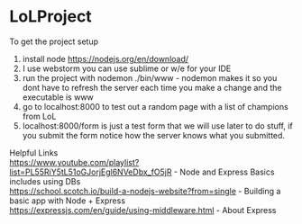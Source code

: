# LoLProject

To get the project setup

1) install node https://nodejs.org/en/download/  
2) I use webstorm you can use sublime or w/e for your IDE  
3) run the project with nodemon ./bin/www  - nodemon makes it so you dont have to refresh the server each time you make a change and the executable is www  
4) go to localhost:8000 to test out a random page with a list of champions from LoL
5) localhost:8000/form is just a test form that we will use later to do stuff, if you submit the form notice how the server knows what you submitted.


Helpful Links  
https://www.youtube.com/playlist?list=PL55RiY5tL51oGJorjEgl6NVeDbx_fO5jR  - Node and Express Basics includes using DBs  
https://school.scotch.io/build-a-nodejs-website?from=single   - Building a basic app with Node + Express  
https://expressjs.com/en/guide/using-middleware.html   - About Express  
